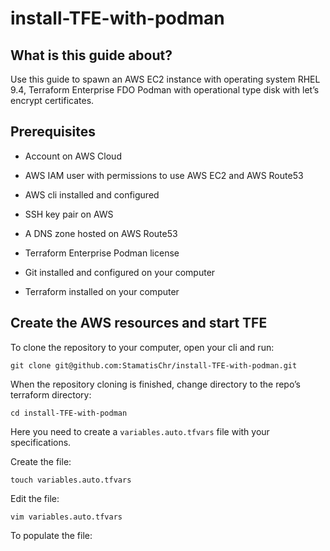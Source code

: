 # install-TFE-with-podman

## What is this guide about?

Use this guide to spawn an AWS EC2 instance with operating system RHEL 9.4, Terraform Enterprise FDO Podman with operational type disk with let’s encrypt certificates.

## Prerequisites 

- Account on AWS Cloud

- AWS IAM user with permissions to use AWS EC2 and AWS Route53

- AWS cli installed and configured

- SSH key pair on AWS 

- A DNS zone hosted on AWS Route53

- Terraform Enterprise Podman license

- Git installed and configured on your computer

- Terraform installed on your computer

## Create the AWS resources and start TFE


To clone the repository to your computer, open your cli and run:
```
git clone git@github.com:StamatisChr/install-TFE-with-podman.git
```


When the repository cloning is finished, change directory to the repo’s terraform directory:
```
cd install-TFE-with-podman
```

Here you need to create a `variables.auto.tfvars` file with your specifications.

Create the file:
```
touch variables.auto.tfvars
```
Edit the file:
```
vim variables.auto.tfvars
```

To populate the file: 

